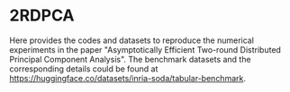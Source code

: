 # 2RDPCA
Here provides the codes and datasets to reproduce the numerical experiments in the paper "Asymptotically Efficient Two-round Distributed Principal Component Analysis". The benchmark datasets and the corresponding details could be found at https://huggingface.co/datasets/inria-soda/tabular-benchmark.
